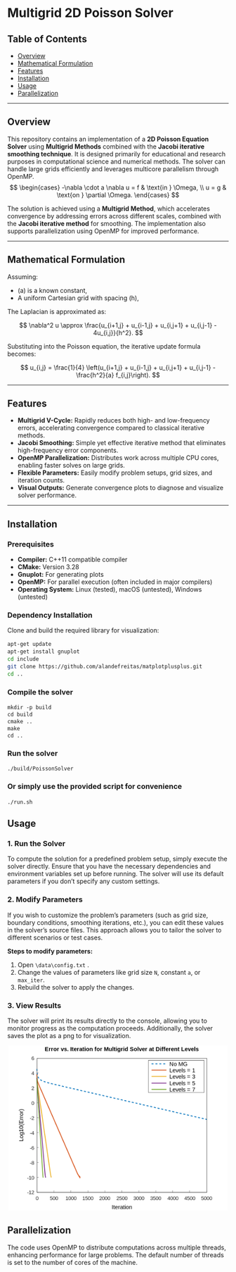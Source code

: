 # Multigrid 2D Poisson Solver

## Table of Contents
- [Overview](#overview)
- [Mathematical Formulation](#mathematical-formulation)
- [Features](#features)
- [Installation](#installation)
- [Usage](#usage)
- [Parallelization](#parallelization)

---

## Overview

This repository contains an implementation of a **2D Poisson Equation Solver** using **Multigrid Methods** combined with the **Jacobi iterative smoothing technique**. It is designed primarily for educational and research purposes in computational science and numerical methods. The solver can handle large grids efficiently and leverages multicore parallelism through OpenMP.
$$
\begin{cases}
-\nabla \cdot a \nabla u = f & \text{in } \Omega, \\
u = g & \text{on } \partial \Omega.
\end{cases}
$$

The solution is achieved using a **Multigrid Method**, which accelerates convergence by addressing errors across different scales, combined with the **Jacobi iterative method** for smoothing. The implementation also supports parallelization using OpenMP for improved performance.

---

## Mathematical Formulation

Assuming:
- \(a\) is a known constant,
- A uniform Cartesian grid with spacing \(h\),

The Laplacian is approximated as:

$$
\nabla^2 u \approx \frac{u_{i+1,j} + u_{i-1,j} + u_{i,j+1} + u_{i,j-1} - 4u_{i,j}}{h^2}.
$$

Substituting into the Poisson equation, the iterative update formula becomes:

$$
u_{i,j} = \frac{1}{4} \left(u_{i+1,j} + u_{i-1,j} + u_{i,j+1} + u_{i,j-1} - \frac{h^2}{a} f_{i,j}\right).
$$

---

## Features

- **Multigrid V-Cycle:** Rapidly reduces both high- and low-frequency errors, accelerating convergence compared to classical iterative methods.
- **Jacobi Smoothing:** Simple yet effective iterative method that eliminates high-frequency error components.
- **OpenMP Parallelization:** Distributes work across multiple CPU cores, enabling faster solves on large grids.
- **Flexible Parameters:** Easily modify problem setups, grid sizes, and iteration counts.
- **Visual Outputs:** Generate convergence plots to diagnose and visualize solver performance.

---

## Installation

### Prerequisites
- **Compiler:** C++11 compatible compiler
- **CMake:** Version 3.28
- **Gnuplot:** For generating plots
- **OpenMP:** For parallel execution (often included in major compilers)
- **Operating System:** Linux (tested), macOS (untested), Windows (untested)

### Dependency Installation
Clone and build the required library for visualization:

```bash
apt-get update
apt-get install gnuplot
cd include
git clone https://github.com/alandefreitas/matplotplusplus.git
cd ..
```

### Compile the solver

```
mkdir -p build
cd build
cmake ..
make
cd ..
```

### Run the solver

```
./build/PoissonSolver
```

### Or simply use the provided script for convenience

```
./run.sh
```
## Usage

### 1. Run the Solver
To compute the solution for a predefined problem setup, simply execute the solver directly. Ensure that you have the necessary dependencies and environment variables set up before running. The solver will use its default parameters if you don’t specify any custom settings.

### 2. Modify Parameters
If you wish to customize the problem’s parameters (such as grid size, boundary conditions, smoothing iterations, etc.), you can edit these values in the solver’s source files. This approach allows you to tailor the solver to different scenarios or test cases.

**Steps to modify parameters:**
1. Open `\data\config.txt` .
2. Change the values of parameters like grid size `N`, constant `a`, or `max_iter`.
3. Rebuild the solver to apply the changes.

### 3. View Results
The solver will print its results directly to the console, allowing you to monitor progress as the computation proceeds. Additionally, the solver saves the plot as a png to  for visualization.

<div align="center">
    <img src="doc/multigrid_convergence.png" alt="Convergence Plot" width="500"/>
</div>


## Parallelization
The code uses OpenMP to distribute computations across multiple threads, enhancing performance for large problems. The default number of threads is set to the number of cores of the machine.